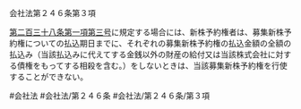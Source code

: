 会社法第２４６条第３項

[第二百三十八条第一項第三号](会社法＿＿＿＿第２３８条第１項第３号)に規定する場合には、新株予約権者は、募集新株予約権についての払込期日までに、それぞれの募集新株予約権の払込金額の全額の払込み（当該払込みに代えてする金銭以外の財産の給付又は当該株式会社に対する債権をもってする相殺を含む。）をしないときは、当該募集新株予約権を行使することができない。

#会社法
#会社法/第２４６条
#会社法/第２４６条/第３項
